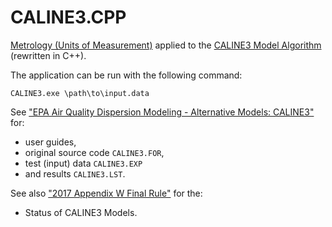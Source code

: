# CALINE3.CPP

[Metrology (Units of Measurement)](https://github.com/mangh/metrology) applied to the
[CALINE3 Model Algorithm](https://www.epa.gov/scram/air-quality-dispersion-modeling-alternative-models#caline3)
(rewritten in C++).

The application can be run with the following command:
```
CALINE3.exe \path\to\input.data
```

See ["EPA Air Quality Dispersion Modeling - Alternative Models: CALINE3"](https://www.epa.gov/scram/air-quality-dispersion-modeling-alternative-models#caline3) for:
  * user guides,
  * original source code `CALINE3.FOR`,
  * test (input) data `CALINE3.EXP`
  * and results `CALINE3.LST`.
  
See also ["2017 Appendix W Final Rule"](https://www.epa.gov/scram/2017-appendix-w-final-rule) for the:
  * Status of CALINE3 Models.
